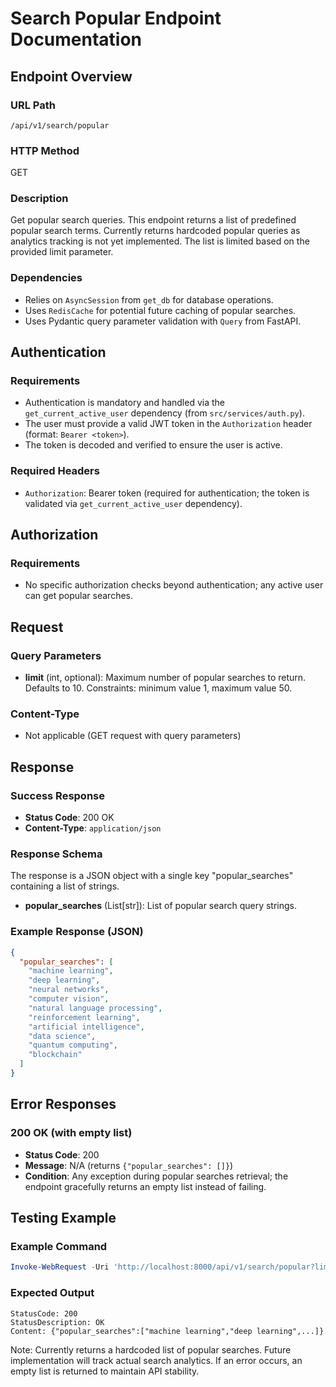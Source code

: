 # Search Popular Endpoint Documentation

## Endpoint Overview

### URL Path
`/api/v1/search/popular`

### HTTP Method
GET

### Description
Get popular search queries. This endpoint returns a list of predefined popular search terms. Currently returns hardcoded popular queries as analytics tracking is not yet implemented. The list is limited based on the provided limit parameter.

### Dependencies
- Relies on `AsyncSession` from `get_db` for database operations.
- Uses `RedisCache` for potential future caching of popular searches.
- Uses Pydantic query parameter validation with `Query` from FastAPI.

## Authentication

### Requirements
- Authentication is mandatory and handled via the `get_current_active_user` dependency (from `src/services/auth.py`).
- The user must provide a valid JWT token in the `Authorization` header (format: `Bearer <token>`).
- The token is decoded and verified to ensure the user is active.

### Required Headers
- `Authorization`: Bearer token (required for authentication; the token is validated via `get_current_active_user` dependency).

## Authorization

### Requirements
- No specific authorization checks beyond authentication; any active user can get popular searches.

## Request

### Query Parameters
- **limit** (int, optional): Maximum number of popular searches to return. Defaults to 10. Constraints: minimum value 1, maximum value 50.

### Content-Type
- Not applicable (GET request with query parameters)

## Response

### Success Response
- **Status Code**: 200 OK
- **Content-Type**: `application/json`

### Response Schema
The response is a JSON object with a single key "popular_searches" containing a list of strings.

- **popular_searches** (List[str]): List of popular search query strings.

### Example Response (JSON)
```json
{
  "popular_searches": [
    "machine learning",
    "deep learning",
    "neural networks",
    "computer vision",
    "natural language processing",
    "reinforcement learning",
    "artificial intelligence",
    "data science",
    "quantum computing",
    "blockchain"
  ]
}
```

## Error Responses

### 200 OK (with empty list)
- **Status Code**: 200
- **Message**: N/A (returns `{"popular_searches": []}`)
- **Condition**: Any exception during popular searches retrieval; the endpoint gracefully returns an empty list instead of failing.

## Testing Example

### Example Command
```powershell
Invoke-WebRequest -Uri 'http://localhost:8000/api/v1/search/popular?limit=10' -Method GET -Headers @{Authorization="Bearer eyJhbGciOiJIUzI1NiIsInR5cCI6IkpXVCJ9.eyJzdWIiOiJhZG1pbiIsImV4cCI6MTc1ODg3MDc4OH0.GrXDnxCPAYJxm3rG33_0bP3hMJXTu5FX68uHHF1WV1I"}
```

### Expected Output
```
StatusCode: 200
StatusDescription: OK
Content: {"popular_searches":["machine learning","deep learning",...]}
```

Note: Currently returns a hardcoded list of popular searches. Future implementation will track actual search analytics. If an error occurs, an empty list is returned to maintain API stability.